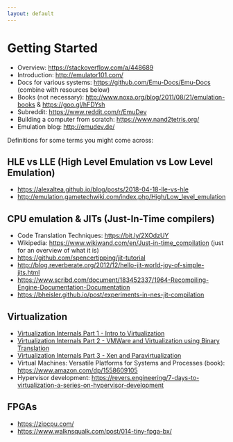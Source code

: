 ```yaml
---
layout: default
---
```


# Getting Started

- Overview: <https://stackoverflow.com/a/448689>
- Introduction: <http://emulator101.com/>
- Docs for various systems: <https://github.com/Emu-Docs/Emu-Docs> (combine with resources below)
- Books (not necessary): <http://www.noxa.org/blog/2011/08/21/emulation-books> & <https://goo.gl/hFDYsh>
- Subreddit: <https://www.reddit.com/r/EmuDev>
- Building a computer from scratch: <https://www.nand2tetris.org/>
- Emulation blog: <http://emudev.de/>

Definitions for some terms you might come across:

## HLE vs LLE (High Level Emulation vs Low Level Emulation)
- <https://alexaltea.github.io/blog/posts/2018-04-18-lle-vs-hle>
- <http://emulation.gametechwiki.com/index.php/High/Low_level_emulation>

## CPU emulation & JITs (Just-In-Time compilers)
- Code Translation Techniques: <https://bit.ly/2XOdzUY>
- Wikipedia: <https://www.wikiwand.com/en/Just-in-time_compilation>  (just for an overview of what it is)
- <https://github.com/spencertipping/jit-tutorial>
- <http://blog.reverberate.org/2012/12/hello-jit-world-joy-of-simple-jits.html>
- <https://www.scribd.com/document/183452337/1964-Recompiling-Engine-Documentation-Documentation>
- <https://bheisler.github.io/post/experiments-in-nes-jit-compilation>

## Virtualization
- [Virtualization Internals Part 1 - Intro to Virtualization](https://saferwall.com/blog/virtualization-internals-part-1-intro-to-virtualization>)
- [Virtualization Internals Part 2 - VMWare and Virtualization using Binary Translation](https://saferwall.com/blog/virtualization-internals-part-2-vmware-and-virtualization-using-binary-translation)
- [Virtualization Internals Part 3 - Xen and Paravirtualization](https://saferwall.com/blog/virtualization-internals-part-3-xen-and-paravirtualization)
- Virtual Machines: Versatile Platforms for Systems and Processes (book): <https://www.amazon.com/dp/1558609105>
- Hypervisor development: <https://revers.engineering/7-days-to-virtualization-a-series-on-hypervisor-development>

## FPGAs
- <https://zipcpu.com/>
- <https://www.walknsqualk.com/post/014-tiny-fpga-bx/>
